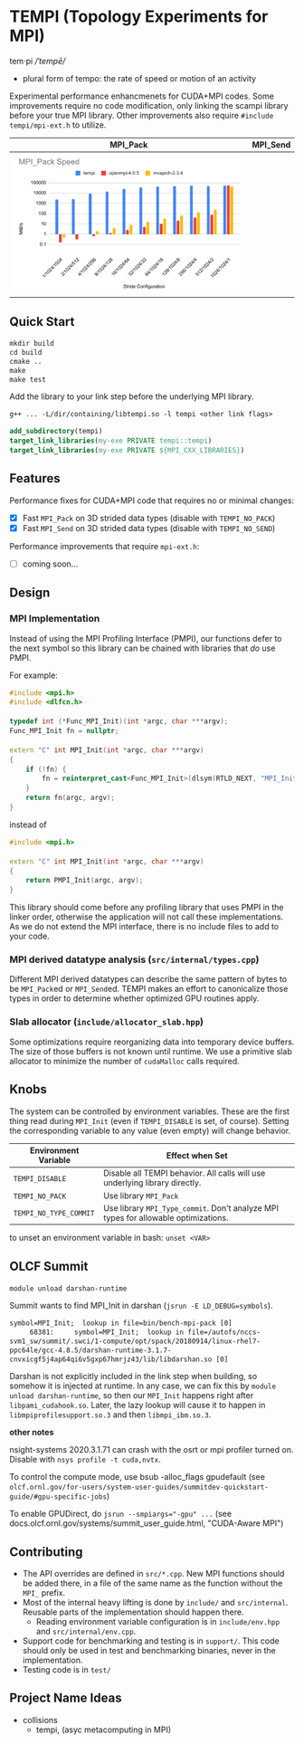# TEMPI (Topology Experiments for MPI)

tem·pi */ˈtempē/*
- plural form of tempo: the rate of speed or motion of an activity

Experimental performance enhancmenets for CUDA+MPI codes.
Some improvements require no code modification, only linking the scampi library before your true MPI library.
Other improvements also require `#include tempi/mpi-ext.h` to utilize.

|MPI_Pack|MPI_Send|
|-|-|
|![](static/MPI_Pack.png)||

## Quick Start

```
mkdir build
cd build
cmake ..
make
make test
```

Add the library to your link step before the underlying MPI library.

```
g++ ... -L/dir/containing/libtempi.so -l tempi <other link flags>
```

```cmake
add_subdirectory(tempi)
target_link_libraries(my-exe PRIVATE tempi::tempi)
target_link_libraries(my-exe PRIVATE ${MPI_CXX_LIBRARIES})
```

## Features

Performance fixes for CUDA+MPI code that requires no or minimal changes:
- [x] Fast `MPI_Pack` on 3D strided data types (disable with `TEMPI_NO_PACK`)
- [x] Fast `MPI_Send` on 3D strided data types (disable with `TEMPI_NO_SEND`)

Performance improvements that require `mpi-ext.h`:
- [ ] coming soon...

## Design 

### MPI Implementation

Instead of using the MPI Profiling Interface (PMPI), our functions defer to the next symbol so this library can be chained with libraries that *do* use PMPI.

For example:

```c++
#include <mpi.h>
#include <dlfcn.h>

typedef int (*Func_MPI_Init)(int *argc, char ***argv);
Func_MPI_Init fn = nullptr;

extern "C" int MPI_Init(int *argc, char ***argv)
{
    if (!fn) {
        fn = reinterpret_cast<Func_MPI_Init>(dlsym(RTLD_NEXT, "MPI_Init"));
    }
    return fn(argc, argv);
}
```

instead of 

```c++
#include <mpi.h>

extern "C" int MPI_Init(int *argc, char ***argv)
{
    return PMPI_Init(argc, argv);
}
```

This library should come before any profiling library that uses PMPI in the linker order, otherwise the application will not call these implementations.
As we do not extend the MPI interface, there is no include files to add to your code.

### MPI derived datatype analysis (`src/internal/types.cpp`)

Different MPI derived datatypes can describe the same pattern of bytes to be `MPI_Pack`ed or `MPI_Send`ed.
TEMPI makes an effort to canonicalize those types in order to determine whether optimized GPU routines apply.

### Slab allocator  (`include/allocator_slab.hpp`)

Some optimizations require reorganizing data into temporary device buffers.
The size of those buffers is not known until runtime.
We use a primitive slab allocator to minimize the number of `cudaMalloc` calls required.

## Knobs

The system can be controlled by environment variables.
These are the first thing read during `MPI_Init` (even if `TEMPI_DISABLE` is set, of course).
Setting the corresponding variable to any value (even empty) will change behavior.

|Environment Variable|Effect when Set|
|-|-|
|`TEMPI_DISABLE`|Disable all TEMPI behavior. All calls will use underlying library directly.|
|`TEMPI_NO_PACK`|Use library `MPI_Pack`|
|`TEMPI_NO_TYPE_COMMIT`|Use library `MPI_Type_commit`. Don't analyze MPI types for allowable optimizations.|

to unset an environment variable in bash: `unset <VAR>`

## OLCF Summit

`module unload darshan-runtime`

Summit wants to find MPI_Init in darshan (`jsrun -E LD_DEBUG=symbols`).

```
symbol=MPI_Init;  lookup in file=bin/bench-mpi-pack [0]
     68381:     symbol=MPI_Init;  lookup in file=/autofs/nccs-svm1_sw/summit/.swci/1-compute/opt/spack/20180914/linux-rhel7-ppc64le/gcc-4.8.5/darshan-runtime-3.1.7-cnvxicgf5j4ap64qi6v5gxp67hmrjz43/lib/libdarshan.so [0]
```

Darshan is not explicitly included in the link step when building, so somehow it is injected at runtime.
In any case, we can fix this by `module unload darshan-runtime`, so then our `MPI_Init` happens right after `libpami_cudahook.so`.
Later, the lazy lookup will cause it to happen in `libmpiprofilesupport.so.3` and then `libmpi_ibm.so.3`.

**other notes**

nsight-systems 2020.3.1.71 can crash with the osrt or mpi profiler turned on. Disable with `nsys profile -t cuda,nvtx`.

To control the compute mode, use bsub -alloc_flags gpudefault (see `olcf.ornl.gov/for-users/system-user-guides/summitdev-quickstart-guide/#gpu-specific-jobs`)

To enable GPUDirect, do `jsrun --smpiargs="-gpu" ...` (see docs.olcf.ornl.gov/systems/summit_user_guide.html, "CUDA-Aware MPI")

## Contributing

* The API overrides are defined in `src/*.cpp`. New MPI functions should be added there, in a file of the same name as the function without the `MPI_` prefix.
* Most of the internal heavy lifting is done by `include/` and `src/internal`. Reusable parts of the implementation should happen there.
  * Reading environment variable configuration is in `include/env.hpp` and `src/internal/env.cpp`.
* Support code for benchmarking and testing is in `support/`. This code should only be used in test and benchmarking binaries, never in the implementation.
* Testing code is in `test/`

## Project Name Ideas

* collisions
  * tempi, (asyc metacomputing in MPI)
